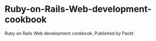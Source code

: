 # Ruby-on-Rails-Web-development-cookbook
Ruby on Rails Web development cookbook, Published by Packt

